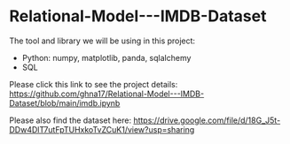 # Relational-Model---IMDB-Dataset
The tool and library we will be using in this project:
- Python: numpy, matplotlib, panda, sqlalchemy
- SQL

Please click this link to see the project details: https://github.com/ghna17/Relational-Model---IMDB-Dataset/blob/main/imdb.ipynb

Please also find the dataset here: https://drive.google.com/file/d/18G_J5t-DDw4DlT7utFpTUHxkoTvZCuK1/view?usp=sharing
